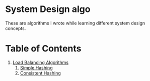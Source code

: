 # System Design algo

These are algorithms I wrote while learning different system design concepts.


# Table of Contents

1. [Load Balancing Algorithms](loadBalancingAlgo)
   1. [Simple Hashing](loadBalancingAlgo/simpleHashing.go)
   2. [Consistent Hashing](loadBalancingAlgo/consistentHashing.go)
